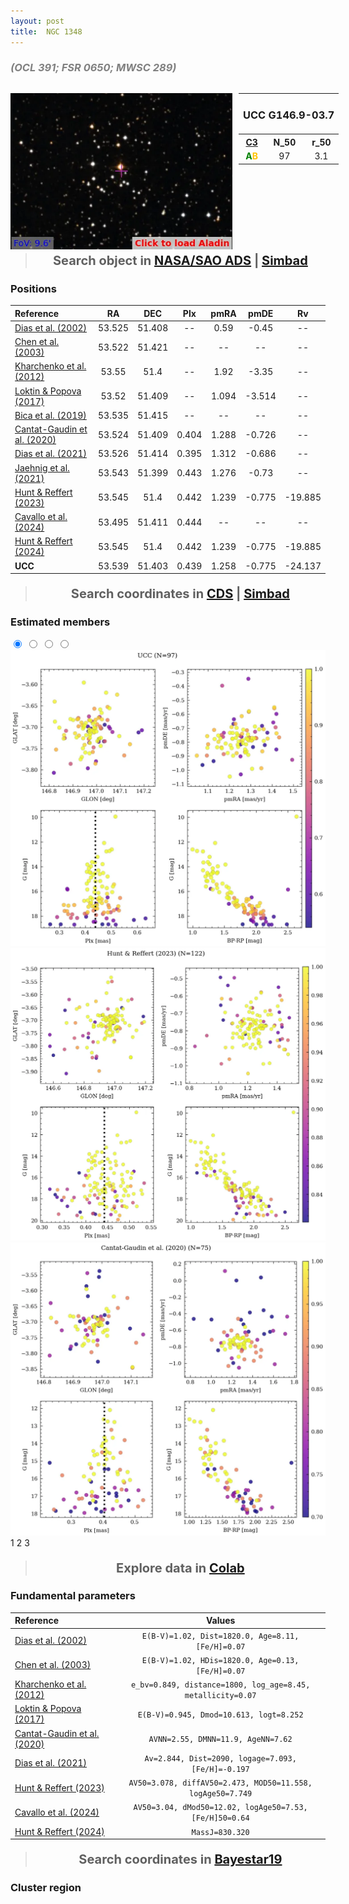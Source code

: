 ```yaml
---
layout: post
title:  NGC 1348
---
```

<h3><span style="color: #808080;"><i>(OCL 391; FSR 0650; MWSC 289)</i></span></h3><div style="display: flex; justify-content: space-between; width:720px;height:250px">
<div style="text-align: center;">

<!-- Static image + data attributes for FOV and target -->
<img id="aladin_img"
     data-umami-event="aladin_load"
     src="https://raw.githubusercontent.com/ucc23/Q2N/main/plots/ngc1348_aladin.webp"
     alt="Click to load Aladin Lite" 
     style="width:355px;height:250px; cursor: pointer;"
     data-fov="0.103" 
     data-target="53.539 51.403"/>
<!-- Div to contain Aladin Lite viewer -->
<div id="aladin-lite-div" style="width:355px;height:250px;display:none;"></div>
<!-- Aladin Lite script (will be loaded after the image is clicked) -->
<script src="{{ site.baseurl }}/scripts/aladin_load.js"></script>

</div>
<!-- Left block -->

<table style="width:355px;height:250px;">
  <!-- Row 1 (title) -->
  <tr>
    <td colspan="5"><h3>UCC G146.9-03.7</h3></td>
  </tr>
  <!-- Row 2 -->
  <tr>
    <th style="text-align: center;"><a href="https://ucc.ar/faq#what-is-the-c3-parameter" title="Combined class">C3</a></th>
    <th style="text-align: center;"><div title="Stars with membership probability >50%">N_50</div></th>
    <th style="text-align: center;"><div title="Radius that contains half the members [arcmin]">r_50</div></th>
  </tr>
  <!-- Row 3 -->
  <tr>
    <td style="text-align: center;"><span style="color: green; font-weight: bold;">A</span><span style="color: #FFC300; font-weight: bold;">B</span></td>
    <td style="text-align: center;">97</td>
    <td style="text-align: center;">3.1</td>
  </tr>
</table>
</div>

> <p style="text-align:center; font-weight: bold; font-size:20px">Search object in <a data-umami-event="nasa_search" href="https://ui.adsabs.harvard.edu/search/q=%20collection%3Aastronomy%20body%3A%22NGC%201348%22&sort=date%20desc%2C%20bibcode%20desc&p_=0" target="_blank">NASA/SAO ADS</a> | <a data-umami-event="simbad_search" href="https://simbad.cds.unistra.fr/simbad/sim-id-refs?Ident=ngc1348" target="_blank">Simbad</a></p>


### Positions

| Reference    | RA    | DEC   | Plx  | pmRA  | pmDE   |  Rv  |
| :---         | :---: | :---: | :---: | :---: | :---: | :---: |
|[Dias et al. (2002)](https://ui.adsabs.harvard.edu/abs/2002A%26A...389..871D) | 53.525 | 51.408 | -- | 0.59 | -0.45 | -- |
|[Chen et al. (2003)](https://ui.adsabs.harvard.edu/abs/2003AJ....125.1397C) | 53.522 | 51.421 | -- | -- | -- | -- |
|[Kharchenko et al. (2012)](https://ui.adsabs.harvard.edu/abs/2012A%26A...543A.156K) | 53.55 | 51.4 | -- | 1.92 | -3.35 | -- |
|[Loktin & Popova (2017)](https://ui.adsabs.harvard.edu/abs/2017AstBu..72..257L) | 53.52 | 51.409 | -- | 1.094 | -3.514 | -- |
|[Bica et al. (2019)](https://ui.adsabs.harvard.edu/abs/2019AJ....157...12B) | 53.535 | 51.415 | -- | -- | -- | -- |
|[Cantat-Gaudin et al. (2020)](https://ui.adsabs.harvard.edu/abs/2020A%26A...640A...1C) | 53.524 | 51.409 | 0.404 | 1.288 | -0.726 | -- |
|[Dias et al. (2021)](https://ui.adsabs.harvard.edu/abs/2021MNRAS.504..356D) | 53.526 | 51.414 | 0.395 | 1.312 | -0.686 | -- |
|[Jaehnig et al. (2021)](https://ui.adsabs.harvard.edu/abs/2021ApJ...923..129J) | 53.543 | 51.399 | 0.443 | 1.276 | -0.73 | -- |
|[Hunt & Reffert (2023)](https://ui.adsabs.harvard.edu/abs/2023A%26A...673A.114H) | 53.545 | 51.4 | 0.442 | 1.239 | -0.775 | -19.885 |
|[Cavallo et al. (2024)](https://ui.adsabs.harvard.edu/abs/2024AJ....167...12C) | 53.495 | 51.411 | 0.444 | -- | -- | -- |
|[Hunt & Reffert (2024)](https://ui.adsabs.harvard.edu/abs/2024A%26A...686A..42H) | 53.545 | 51.4 | 0.442 | 1.239 | -0.775 | -19.885 |
| **UCC** |53.539 | 51.403 | 0.439 | 1.258 | -0.775 | -24.137 |

> <p style="text-align:center; font-weight: bold; font-size:20px">Search coordinates in <a data-umami-event="cds_coord_search" href="https://cdsportal.u-strasbg.fr/?target=53.539,+51.403" target="_blank">CDS</a> | <a data-umami-event="simbad_coord_search" href="https://simbad.cds.unistra.fr/mobile/object_list.html?coord=53.539%2051.403&output=json&radius=5&userEntry=ngc1348" target="_blank">Simbad</a></p>

### Estimated members

<div class="carousel">
<input type="radio" name="radio-btn" id="slide1" checked>
<input type="radio" name="radio-btn" id="slide1">
<input type="radio" name="radio-btn" id="slide2">
<input type="radio" name="radio-btn" id="slide3">
<div class="slides">
<div class="slide">
<a href="https://raw.githubusercontent.com/ucc23/Q2N/main/plots/UCC/ngc1348.webp" target="_blank">
<img src="https://raw.githubusercontent.com/ucc23/Q2N/main/plots/UCC/ngc1348.webp" alt="NGC 1348 UCC">
</a>
</div>
<div class="slide">
<a href="https://raw.githubusercontent.com/ucc23/Q2N/main/plots/HUNT23/ngc1348.webp" target="_blank">
<img src="https://raw.githubusercontent.com/ucc23/Q2N/main/plots/HUNT23/ngc1348.webp" alt="NGC 1348 HUNT23">
</a>
</div>
<div class="slide">
<a href="https://raw.githubusercontent.com/ucc23/Q2N/main/plots/CANTAT20/ngc1348.webp" target="_blank">
<img src="https://raw.githubusercontent.com/ucc23/Q2N/main/plots/CANTAT20/ngc1348.webp" alt="NGC 1348 CANTAT20">
</a>
</div>
</div>
<div class="indicators">
<label for="slide1">1</label>
<label for="slide2">2</label>
<label for="slide3">3</label>
</div>
</div>


> <p style="text-align:center; font-weight: bold; font-size:20px">Explore data in <a data-umami-event="colab" href="https://colab.research.google.com/github/ucc23/ucc/blob/main/assets/notebook.ipynb" target="_blank">Colab</a></p>


### Fundamental parameters

| Reference |  Values |
| :---      |  :---:  |
| [Dias et al. (2002)](https://ui.adsabs.harvard.edu/abs/2002A%26A...389..871D) | `E(B-V)=1.02, Dist=1820.0, Age=8.11, [Fe/H]=0.07` |
| [Chen et al. (2003)](https://ui.adsabs.harvard.edu/abs/2003AJ....125.1397C) | `E(B-V)=1.02, HDis=1820.0, Age=0.13, [Fe/H]=0.07` |
| [Kharchenko et al. (2012)](https://ui.adsabs.harvard.edu/abs/2012A%26A...543A.156K) | `e_bv=0.849, distance=1800, log_age=8.45, metallicity=0.07` |
| [Loktin & Popova (2017)](https://ui.adsabs.harvard.edu/abs/2017AstBu..72..257L) | `E(B-V)=0.945, Dmod=10.613, logt=8.252` |
| [Cantat-Gaudin et al. (2020)](https://ui.adsabs.harvard.edu/abs/2020A%26A...640A...1C) | `AVNN=2.55, DMNN=11.9, AgeNN=7.62` |
| [Dias et al. (2021)](https://ui.adsabs.harvard.edu/abs/2021MNRAS.504..356D) | `Av=2.844, Dist=2090, logage=7.093, [Fe/H]=-0.197` |
| [Hunt & Reffert (2023)](https://ui.adsabs.harvard.edu/abs/2023A%26A...673A.114H) | `AV50=3.078, diffAV50=2.473, MOD50=11.558, logAge50=7.749` |
| [Cavallo et al. (2024)](https://ui.adsabs.harvard.edu/abs/2024AJ....167...12C) | `AV50=3.04, dMod50=12.02, logAge50=7.53, [Fe/H]50=0.64` |
| [Hunt & Reffert (2024)](https://ui.adsabs.harvard.edu/abs/2024A%26A...686A..42H) | `MassJ=830.320` |

> <p style="text-align:center; font-weight: bold; font-size:20px">Search coordinates in <a data-umami-event="bayestar" href="http://argonaut.skymaps.info/query?lon=146.976%20&lat=-3.707&coordsys=gal&mapname=bayestar2019" target="_blank">Bayestar19</a></p>


### Cluster region

<html lang="en">
  <body>
    <center>
    <div id="plot-params"
         data-oc-name="ngc1348"
         data-ra-center="53.52"
         data-dec-center="51.41"
         data-rad-deg="3.1"
         data-plx="0.439">
    </div>
    <div id="plot-container">
        <div id="plot"></div>
    </div>
    <script defer type="module" src="{{ site.baseurl }}/scripts/radec_scatter.js"></script>
    </center>
  </body>
</html>
<br>
